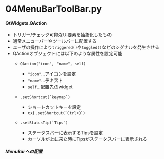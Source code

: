 # 04MenuBarToolBar.py

#### QtWidgets.QAction
- トリガー/チェック可能なUI要素を抽象化したもの
- 通常メニューバーやツールバーに配置する
- ユーザの操作により`triggered()`や`toggled()`などのシグナルを発生させる
- QActionオブジェクトには以下のような属性を設定可能
  - `QAction("icon", "name", self)`
    - `"icon"`...アイコンを設定
    - `"name"`...テキスト
    - `self`...配置先のwidget

  - ``.setShortcut(`keymap`)``
    - ショートカットキーを設定
    - ex) ``.setShortcut(`Ctrl+Q`)``

  - ``.setStatusTip(`Tips`)``
    - ステータスバーに表示するTipsを設定
    - カーソルが上に来た時にTipsがステータスバーに表示される

##### MenuBarへの配置
